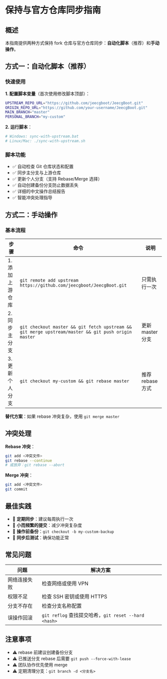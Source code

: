 # 保持与官方仓库同步指南

## 概述

本指南提供两种方式保持 fork 仓库与官方仓库同步：**自动化脚本**（推荐）和**手动操作**。

## 方式一：自动化脚本（推荐）

### 快速使用

**1. 配置脚本变量**（首次使用修改脚本顶部）：

```bash
UPSTREAM_REPO_URL="https://github.com/jeecgboot/JeecgBoot.git"
ORIGIN_REPO_URL="https://github.com/your-username/JeecgBoot.git"
MAIN_BRANCH="master"
PERSONAL_BRANCH="my-custom"
```

**2. 运行脚本**：

```bash
# Windows: sync-with-upstream.bat
# Linux/Mac: ./sync-with-upstream.sh
```

### 脚本功能

- ✅ 自动检查 Git 仓库状态和配置
- ✅ 同步主分支与上游仓库
- ✅ 更新个人分支（支持 Rebase/Merge 选择）
- ✅ 自动创建备份分支防止数据丢失
- ✅ 详细的中文操作总结报告
- ✅ 智能冲突处理指导

## 方式二：手动操作

### 基本流程

| 步骤            | 命令                                                                                               | 说明             |
| --------------- | -------------------------------------------------------------------------------------------------- | ---------------- |
| 1. 添加上游仓库 | `git remote add upstream https://github.com/jeecgboot/JeecgBoot.git`                               | 只需执行一次     |
| 2. 同步主分支   | `git checkout master && git fetch upstream && git merge upstream/master && git push origin master` | 更新 master 分支 |
| 3. 更新个人分支 | `git checkout my-custom && git rebase master`                                                      | 推荐 rebase 方式 |

**替代方案**：如果 rebase 冲突复杂，使用 `git merge master`

## 冲突处理

**Rebase 冲突**：

```bash
git add <冲突文件>
git rebase --continue
# 或放弃：git rebase --abort
```

**Merge 冲突**：

```bash
git add <冲突文件>
git commit
```

## 最佳实践

- 🔄 **定期同步**：建议每周执行一次
- 📝 **小而频繁的提交**：减少冲突复杂度
- 💾 **操作前备份**：`git checkout -b my-custom-backup`
- 🧪 **同步后测试**：确保功能正常

## 常见问题

| 问题         | 解决方案                                             |
| ------------ | ---------------------------------------------------- |
| 网络连接失败 | 检查网络或使用 VPN                                   |
| 权限不足     | 检查 SSH 密钥或使用 HTTPS                            |
| 分支不存在   | 检查分支名称配置                                     |
| 误操作回滚   | `git reflog` 查找提交哈希，`git reset --hard <hash>` |

## 注意事项

- ⚠️ rebase 前建议创建备份分支
- ⚠️ 已推送分支 rebase 后需要 `git push --force-with-lease`
- ⚠️ 团队协作优先使用 merge
- ⚠️ 定期清理分支：`git branch -d <分支名>`
